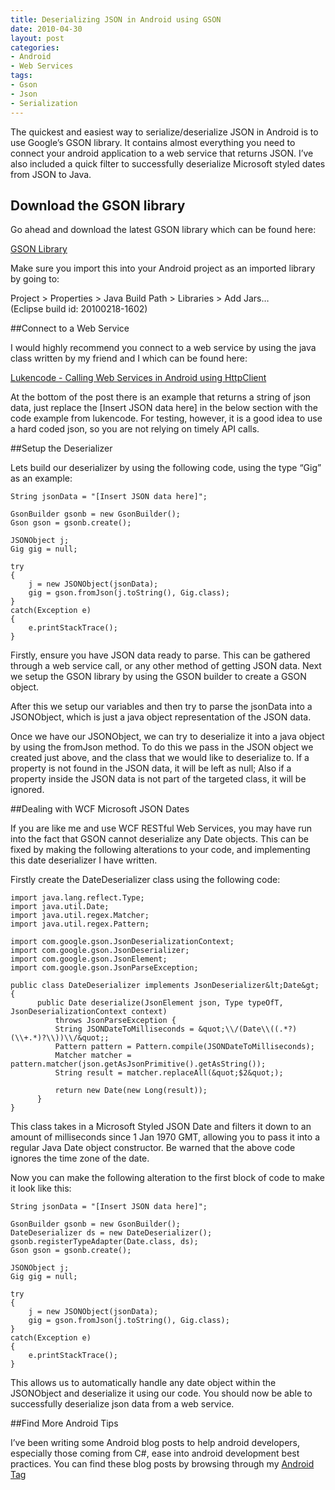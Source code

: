 ```yaml
---
title: Deserializing JSON in Android using GSON
date: 2010-04-30
layout: post
categories:
- Android
- Web Services
tags:
- Gson
- Json
- Serialization
---
```


The quickest and easiest way to serialize/deserialize JSON in Android is to use Google’s GSON library. It contains almost everything you need to connect your android application to a web service that returns JSON. I’ve also included a quick filter to successfully deserialize Microsoft styled dates from JSON to Java.

## Download the GSON library

Go ahead and download the latest GSON library which can be found here:

[GSON Library](http://code.google.com/p/google-gson/ "GSON Library")

Make sure you import this into your Android project as an imported library by going to:

Project > Properties > Java Build Path > Libraries > Add Jars…    
(Eclipse build id: 20100218-1602)

##Connect to a Web Service

I would highly recommend you connect to a web service by using the java class written by my friend and I which can be found here:

[Lukencode - Calling Web Services in Android using HttpClient](http://lukencode.com/2010/04/27/calling-web-services-in-android-using-httpclient/ "Lukencode - Calling Web Services in Android using HttpClient")

At the bottom of the post there is an example that returns a string of json data, just replace the [Insert JSON data here] in the below section with the code example from lukencode. For testing, however, it is a good idea to use a hard coded json, so you are not relying on timely API calls.

##Setup the Deserializer

Lets build our deserializer by using the following code, using the type “Gig” as an example:

    String jsonData = "[Insert JSON data here]";

    GsonBuilder gsonb = new GsonBuilder();
    Gson gson = gsonb.create();

    JSONObject j;
    Gig gig = null;

    try
    {
        j = new JSONObject(jsonData);
        gig = gson.fromJson(j.toString(), Gig.class);
    }
    catch(Exception e)
    {
        e.printStackTrace();
    }

Firstly, ensure you have JSON data ready to parse. This can be gathered through a web service call, or any other method of getting JSON data. Next we setup the GSON library by using the GSON builder to create a GSON object.

After this we setup our variables and then try to parse the jsonData into a JSONObject, which is just a java object representation of the JSON data.

Once we have our JSONObject, we can try to deserialize it into a java object by using the fromJson method. To do this we pass in the JSON object we created just above, and the class that we would like to deserialize to. If a property is not found in the JSON data, it will be left as null; Also if a property inside the JSON data is not part of the targeted class, it will be ignored.

##Dealing with WCF Microsoft JSON Dates

If you are like me and use WCF RESTful Web Services, you may have run into the fact that GSON cannot deserialize any Date objects. This can be fixed by making the following alterations to your code, and implementing this date deserializer I have written.

Firstly create the DateDeserializer class using the following code:

	import java.lang.reflect.Type;
	import java.util.Date;
	import java.util.regex.Matcher;
	import java.util.regex.Pattern;
	
	import com.google.gson.JsonDeserializationContext;
	import com.google.gson.JsonDeserializer;
	import com.google.gson.JsonElement;
	import com.google.gson.JsonParseException;
	
	public class DateDeserializer implements JsonDeserializer&lt;Date&gt; {
	      public Date deserialize(JsonElement json, Type typeOfT, JsonDeserializationContext context)
	          throws JsonParseException {
	          String JSONDateToMilliseconds = &quot;\\/(Date\\((.*?)(\\+.*)?\\))\\/&quot;;
	          Pattern pattern = Pattern.compile(JSONDateToMilliseconds);
	          Matcher matcher = pattern.matcher(json.getAsJsonPrimitive().getAsString());
	          String result = matcher.replaceAll(&quot;$2&quot;);
	
	          return new Date(new Long(result));
	      }
	}
	
This class takes in a Microsoft Styled JSON Date and filters it down to an amount of milliseconds since 1 Jan 1970 GMT, allowing you to pass it into a regular Java Date object constructor. Be warned that the above code ignores the time zone of the date.

Now you can make the following alteration to the first block of code to make it look like this:

	String jsonData = "[Insert JSON data here]";
	
	GsonBuilder gsonb = new GsonBuilder();
	DateDeserializer ds = new DateDeserializer();
	gsonb.registerTypeAdapter(Date.class, ds);
	Gson gson = gsonb.create();
	
	JSONObject j;
	Gig gig = null;
	
	try
	{
	    j = new JSONObject(jsonData);
	    gig = gson.fromJson(j.toString(), Gig.class);
	}
	catch(Exception e)
	{
	    e.printStackTrace();
	}
	
This allows us to automatically handle any date object within the JSONObject and deserialize it using our code. You should now be able to successfully deserialize json data from a web service.

##Find More Android Tips

I’ve been writing some Android blog posts to help android developers, especially those coming from C#, ease into android development best practices. You can find these blog posts by browsing through my [Android Tag](http://benjii.me/tag/android/ "Android Tag")
